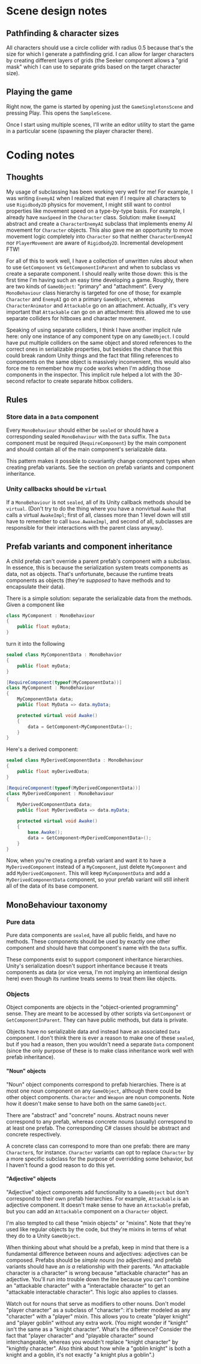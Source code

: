 # Scene design notes

## Pathfinding & character sizes

All characters should use a circle collider with radius 0.5 because that's the size for which I
generate a pathfinding grid. I can allow for larger characters by creating different layers of
grids (the Seeker component allows a "grid mask" which I can use to separate grids based on the
target character size).

## Playing the game

Right now, the game is started by opening just the `GameSingletonsScene` and pressing Play. This
opens the `SampleScene`.

Once I start using multiple scenes, I'll write an editor utility to start the game in a particular
scene (spawning the player character there).

# Coding notes

## Thoughts

My usage of subclassing has been working very well for me! For example, I was writing `EnemyAI`
when I realized that even if I require all characters to use `Rigidbody2D` physics for movement,
I might still want to control properties like movement speed on a type-by-type basis. For example,
I already have `maxSpeed` in the `Character` class. Solution: make `EnemyAI` abstract and create a
`CharacterEnemyAI` subclass that implements enemy AI movement for `Character` objects. This also
gave me an opportunity to move movement logic completely into `Character` so that neither
`CharacterEnemyAI` nor `PlayerMovement` are aware of `Rigidbody2D`. Incremental development FTW!

For all of this to work well, I have a collection of unwritten rules about when to use
`GetComponent` vs `GetComponentInParent` and when to subclass vs create a separate component.
I should really write those down: this is the first time I'm having such an easy time developing a
game. Roughly, there are two kinds of `GameObject`: "primary" and "attachment". Every
`MonoBehaviour` class hierarchy is targeted for one of those; for example `Character` and `EnemyAI`
go on a primary `GameObject`, whereas `CharacterAnimator` and `Attackable` go on an attachment.
Actually, it's very important that `Attackable` can go on an attachment: this allowed me to
use separate colliders for hitboxes and character movement.

Speaking of using separate colliders, I think I have another implicit rule here: only one instance
of any component type on any `GameObject`. I could have put multiple colliders on the same object
and stored references to the correct ones in serializable properties, but besides the chance that
this could break random Unity things and the fact that filling references to components on the
same object is massively inconvenient, this would also force me to remember how my code works when
I'm adding those components in the inspector. This implicit rule helped a lot with the 30-second
refactor to create separate hitbox colliders.

## Rules

### Store data in a `Data` component

Every `MonoBehaviour` should either be `sealed` or should have a corresponding sealed 
`MonoBehaviour` with the `Data` suffix. The `Data` component must be required
(`RequireComponent`) by the main component and should contain all of the main component's
serializable data.

This pattern makes it possible to covariantly change component types when creating prefab variants.
See the section on prefab variants and component inheritance.

### Unity callbacks should be `virtual`

If a `MonoBehaviour` is not `sealed`, all of its Unity callback methods should be `virtual`.
(Don't try to do the thing where you have a nonvirtual `Awake` that calls a virtual `AwakeImpl`;
first of all, classes more than 1 level down will still have to remember to call `base.AwakeImpl`,
and second of all, subclasses are responsible for their interactions with the parent class anyway).

## Prefab variants and component inheritance

A child prefab can't override a parent prefab's component with a subclass. In essence, this is
because the serialization system treats components as data, not as objects. That's unfortunate,
because the runtime treats components as objects (they're _supposed_ to have methods and to
encapsulate their data).

There is a simple solution: separate the serializable data from the methods. Given a component
like

```csharp
class MyComponent : MonoBehaviour
{
    public float myData;
}
```

turn it into the following

```csharp
sealed class MyComponentData : MonoBehavior
{
    public float myData;
}

[RequireComponent(typeof(MyComponentData))]
class MyComponent : MonoBehaviour
{
    MyComponentData data;
    public float MyData => data.myData;

    protected virtual void Awake()
    {
        data = GetComponent<MyComponentData>();
    }
}
```

Here's a derived component:

```csharp
sealed class MyDerivedComponentData : MonoBehaviour
{
    public float myDerivedData;
}

[RequireComponent(typeof(MyDerivedComponentData))]
class MyDerivedComponent : MonoBehaviour
{
    MyDerivedComponentData data;
    public float MyDerivedData => data.myData;

    protected virtual void Awake()
    {
        base.Awake();
        data = GetComponent<MyDerivedComponentData>();
    }
}
```

Now, when you're creating a prefab variant and want it to have a `MyDerivedComponent` instead of a
`MyComponent`, just delete `MyComponent` and add `MyDerivedComponent`. This will keep 
`MyComponentData` and add a `MyDerivedComponentData` component, so your prefab variant will still
inherit all of the data of its base component.

## MonoBehaviour taxonomy

### Pure data

Pure data components are `sealed`, have all public fields, and have no methods. These components
should be used by exactly one other component and should have that component's name with the `Data`
suffix.

These components exist to support component inheritance hierarchies. Unity's serialization doesn't
support inheritance because it treats components as data (or vice versa, I'm not implying
an intentional design here) even though its runtime treats seems to treat them like objects.

### Objects

Object components are objects in the "object-oriented programming" sense. They are meant to be
accessed by other scripts via `GetComponent` or `GetComponentInParent`. They can have public
methods, but data is private.

Objects have no serializable data and instead have an associated `Data` component. I don't think 
there is ever a reason to make one of these `sealed`, but if you had a reason, then you wouldn't
need a separate `Data` component (since the only purpose of these is to make class inheritance
work well with prefab inheritance).

#### "Noun" objects

"Noun" object components correspond to prefab hierarchies. There is at most one noun component on
any `GameObject`, although there could be other object components. `Character` and `Weapon` are
noun components. Note how it doesn't make sense to have both on the same `GameObject`.

There are "abstract" and "concrete" nouns. Abstract nouns never correspond to any prefab, whereas
concrete nouns (usually) correspond to at least one prefab. The corresponding C# classes should be
abstract and concrete respectively.

A concrete class can correspond to more than one prefab: there are many `Character`s, for instance.
`Character` variants can opt to replace `Character` by a more specific subclass for the purpose
of overridding some behavior, but I haven't found a good reason to do this yet.

#### "Adjective" objects

"Adjective" object components add functionality to a `GameObject` but don't correspond to their own
prefab hierarchies. For example, `Attackable` is an adjective component. It doesn't make sense
to have an `Attackable` prefab, but you can add an `Attackable` component on a `Character` object.

I'm also tempted to call these "mixin objects" or "mixins". Note that they're used like regular
objects by the code, but they're mixins in terms of what they do to a Unity `GameObject`.

When thinking about what should be a prefab, keep in mind that there is a fundamental difference
between nouns and adjectives: adjectives can be composed. Prefabs should be _simple nouns_ (no
adjectives) and prefab variants should have an _is a_ relationship with their parents. "An
attackable character is a character" is wrong because "attackable character" has an adjective.
You'll run into trouble down the line because you can't combine an "attackable character" with a 
"interactable character" to get an "attackable interactable character". This logic also applies to
classes.

Watch out for nouns that serve as modifiers to other nouns. Don't model "player character" as a
subclass of "character": it's better modeled as any "character" with a "player" mixin. This allows
you to create "player knight" and "player goblin" without any extra work. (You might wonder if
"knight" isn't the same as a "knight character". What's the difference? Consider the fact that
"player character" and "playable character" sound interchangeable, whereas you wouldn't replace
"knight character" by "knightly character". Also think about how while a "goblin knight" is both
a knight and a goblin, it's not exactly "a knight plus a goblin".)